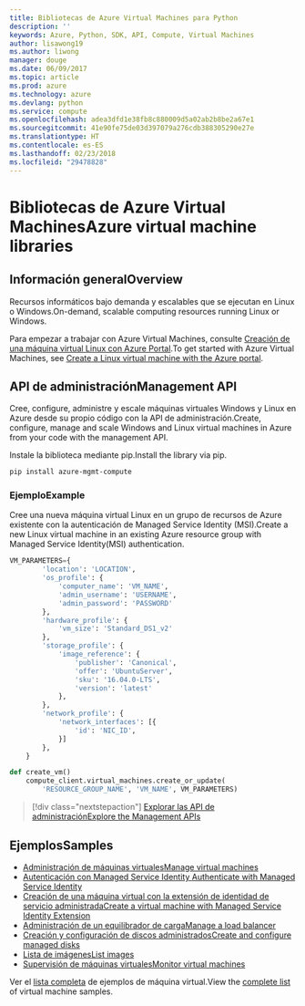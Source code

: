 ```yaml
---
title: Bibliotecas de Azure Virtual Machines para Python
description: ''
keywords: Azure, Python, SDK, API, Compute, Virtual Machines
author: lisawong19
ms.author: liwong
manager: douge
ms.date: 06/09/2017
ms.topic: article
ms.prod: azure
ms.technology: azure
ms.devlang: python
ms.service: compute
ms.openlocfilehash: adea3dfd1e38fb8c880009d5a02ab2b8be2a67e1
ms.sourcegitcommit: 41e90fe75de03d397079a276cdb388305290e27e
ms.translationtype: HT
ms.contentlocale: es-ES
ms.lasthandoff: 02/23/2018
ms.locfileid: "29478828"
---
```

# <a name="azure-virtual-machine-libraries"></a><span data-ttu-id="756ed-103">Bibliotecas de Azure Virtual Machines</span><span class="sxs-lookup"><span data-stu-id="756ed-103">Azure virtual machine libraries</span></span>

## <a name="overview"></a><span data-ttu-id="756ed-104">Información general</span><span class="sxs-lookup"><span data-stu-id="756ed-104">Overview</span></span>

<span data-ttu-id="756ed-105">Recursos informáticos bajo demanda y escalables que se ejecutan en Linux o Windows.</span><span class="sxs-lookup"><span data-stu-id="756ed-105">On-demand, scalable computing resources running Linux or Windows.</span></span>

<span data-ttu-id="756ed-106">Para empezar a trabajar con Azure Virtual Machines, consulte [Creación de una máquina virtual Linux con Azure Portal](/azure/virtual-machines/linux/quick-create-portal).</span><span class="sxs-lookup"><span data-stu-id="756ed-106">To get started with Azure Virtual Machines, see [Create a Linux virtual machine with the Azure portal](/azure/virtual-machines/linux/quick-create-portal).</span></span>

## <a name="management-api"></a><span data-ttu-id="756ed-107">API de administración</span><span class="sxs-lookup"><span data-stu-id="756ed-107">Management API</span></span>

<span data-ttu-id="756ed-108">Cree, configure, administre y escale máquinas virtuales Windows y Linux en Azure desde su propio código con la API de administración.</span><span class="sxs-lookup"><span data-stu-id="756ed-108">Create, configure, manage and scale Windows and Linux virtual machines in Azure from your code with the management API.</span></span>

<span data-ttu-id="756ed-109">Instale la biblioteca mediante pip.</span><span class="sxs-lookup"><span data-stu-id="756ed-109">Install the library via pip.</span></span>

```bash
pip install azure-mgmt-compute 
```   

### <a name="example"></a><span data-ttu-id="756ed-110">Ejemplo</span><span class="sxs-lookup"><span data-stu-id="756ed-110">Example</span></span>

<span data-ttu-id="756ed-111">Cree una nueva máquina virtual Linux en un grupo de recursos de Azure existente con la autenticación de Managed Service Identity (MSI).</span><span class="sxs-lookup"><span data-stu-id="756ed-111">Create a new Linux virtual machine in an existing Azure resource group with Managed Service Identity(MSI) authentication.</span></span>

```python
VM_PARAMETERS={
        'location': 'LOCATION',
        'os_profile': {
            'computer_name': 'VM_NAME',
            'admin_username': 'USERNAME',
            'admin_password': 'PASSWORD'
        },
        'hardware_profile': {
            'vm_size': 'Standard_DS1_v2'
        },
        'storage_profile': {
            'image_reference': {
                'publisher': 'Canonical',
                'offer': 'UbuntuServer',
                'sku': '16.04.0-LTS',
                'version': 'latest'
            },
        },
        'network_profile': {
            'network_interfaces': [{
                'id': 'NIC_ID',
            }]
        },
    }

def create_vm()
    compute_client.virtual_machines.create_or_update(
        'RESOURCE_GROUP_NAME', 'VM_NAME', VM_PARAMETERS)
```

> [!div class="nextstepaction"]
> [<span data-ttu-id="756ed-112">Explorar las API de administración</span><span class="sxs-lookup"><span data-stu-id="756ed-112">Explore the Management APIs</span></span>](/python/api/overview/azure/virtualmachines/management)

## <a name="samples"></a><span data-ttu-id="756ed-113">Ejemplos</span><span class="sxs-lookup"><span data-stu-id="756ed-113">Samples</span></span>

* <span data-ttu-id="756ed-114">[Administración de máquinas virtuales][1]</span><span class="sxs-lookup"><span data-stu-id="756ed-114">[Manage virtual machines][1]</span></span>
* <span data-ttu-id="756ed-115">[Autenticación con Managed Service Identity ][2]</span><span class="sxs-lookup"><span data-stu-id="756ed-115">[Authenticate with Managed Service Identity][2]</span></span>
* <span data-ttu-id="756ed-116">[Creación de una máquina virtual con la extensión de identidad de servicio administrada][3]</span><span class="sxs-lookup"><span data-stu-id="756ed-116">[Create a virtual machine with Managed Service Identity Extension][3]</span></span>
* <span data-ttu-id="756ed-117">[Administración de un equilibrador de carga][4]</span><span class="sxs-lookup"><span data-stu-id="756ed-117">[Manage a load balancer][4]</span></span>
* <span data-ttu-id="756ed-118">[Creación y configuración de discos administrados][5]</span><span class="sxs-lookup"><span data-stu-id="756ed-118">[Create and configure managed disks][5]</span></span>
* <span data-ttu-id="756ed-119">[Lista de imágenes][6]</span><span class="sxs-lookup"><span data-stu-id="756ed-119">[List images][6]</span></span> 
* <span data-ttu-id="756ed-120">[Supervisión de máquinas virtuales][7]</span><span class="sxs-lookup"><span data-stu-id="756ed-120">[Monitor virtual machines][7]</span></span>

<span data-ttu-id="756ed-121">Ver el [lista completa](https://azure.microsoft.com/resources/samples/?platform=python&term=virtual-machines) de ejemplos de máquina virtual.</span><span class="sxs-lookup"><span data-stu-id="756ed-121">View the [complete list](https://azure.microsoft.com/resources/samples/?platform=python&term=virtual-machines) of virtual machine samples.</span></span>

[1]: https://azure.microsoft.com/resources/samples/virtual-machines-python-manage/
[2]: https://github.com/Azure-Samples/resource-manager-python-manage-resources-with-msi
[3]: https://github.com/Azure-Samples/compute-python-msi-vm
[4]: https://azure.microsoft.com/resources/samples/network-python-manage-loadbalancer
[5]: ../docs-ref-conceptual/python-sdk-azure-samples-managed-disks.md
[6]: ../docs-ref-conceptual/python-sdk-azure-samples-list-images.md
[7]: ../docs-ref-conceptual/python-sdk-azure-samples-monitor-vms.md